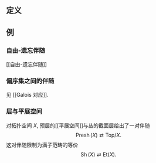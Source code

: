 
## 定义

## 例

### 自由-遗忘伴随

[[自由-遗忘伴随]]

### 偏序集之间的伴随

见 [[Galois 对应]].

### 层与平展空间

对拓扑空间 $X$, 预层的[[平展空间]]与丛的截面层给出了一对伴随
$$
\operatorname{Presh}(X) \rightleftarrows\mathsf {Top}/X.
$$
这对伴随限制为满子范畴的等价
$$
\operatorname{Sh}(X) \rightleftarrows\mathsf {Et}(X).
$$
